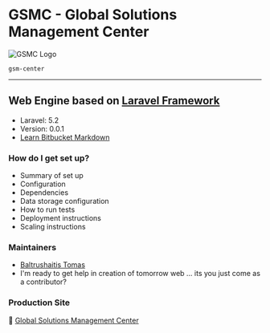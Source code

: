 # GSMC - Global Solutions Management Center #

![GSMC Logo](https://bitbucket.org/gsmcenter/public/avatar/128)

`gsm-center`

--------

## Web Engine based on [Laravel Framework](http://laravel.com)

* Laravel: 5.2
* Version: 0.0.1
* [Learn Bitbucket Markdown](https://bitbucket.org/tutorials/markdowndemo)

### How do I get set up? ###

* Summary of set up
* Configuration
* Dependencies
* Data storage configuration
* How to run tests
* Deployment instructions
* Scaling instructions

### Maintainers ###

* [Baltrushaitis Tomas](https://bitbucket.org/tbaltrushaitis)
* I'm ready to get help in creation of tomorrow web ... its you just come as a contributor?

### Production Site ###
:star2: [Global Solutions Management Center](http://gsm-center.com.ua)